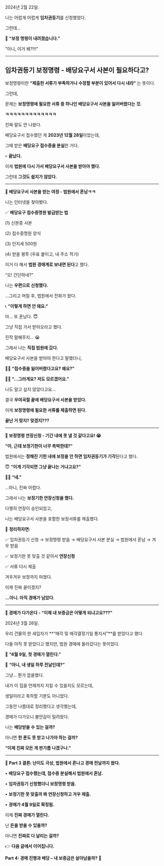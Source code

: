 2024년 2월 22일.



나는 어렵게 어렵게 **임차권등기**를 신청했었다.


그런데…

  

📩 **“보정 명령이 내려졌습니다.”**

  

“아니, 이거 왜?!!!”

---

## **임차권등기 보정명령 - 배당요구서 사본이 필요하다고?**

  

보정명령이란 **“제출한 서류가 부족하거나 수정할 부분이 있어서 다시 내라”** 는 뜻이다.

  

그런데,

  

문제는 **보정명령에 필요한 서류 중 하나인 배당요구서 사본을 잃어버렸다는 것.**

  

**ㅋㅋㅋㅋㅋㅋㅋㅋㅋㅋㅋㅋㅋ**

  

진짜 말도 안 나왔다.

  

배당요구서 접수했던 게 **2023년 12월 28일**이었는데,

그때 받은 **배당요구 접수증을 분실**한 거다.

  

💀 **끝났다.**

이제 **법원에 다시 가서 배당요구서 사본을 받아야 했다.**

  

그런데 **그것도 쉽지가 않았다.**

---

**📌 배당요구서 사본을 받는 여정 - 법원에서 혼남ㅋㅋ**

  

나는 인터넷을 찾아봤다.

  

✅ **배당요구 접수증명원 발급받는 법**

(1) 신분증 사본

(2) 접수증명원 양식

(3) 인지세 500원

(4) 받을 봉투 (우표 붙이고, 내 주소 적기)

이거 다 해서 **법원 경매계로 보내면 된다**고 했다.

  

“오! 간단하네?”

나는 **우편으로 신청했다.**

  

…그리고 며칠 후, 법원에서 전화가 왔다.

  

📞 **“이렇게 하면 안 돼요.”**

  

아… 또 혼났다. 😇

  

그냥 직접 가서 받아오라고 했다.

진작 말해주지… 😭

  

그래서 나는 **직접 법원에 갔다.**

  

배당요구서 사본을 받아야 한다고 말했더니,

  

🧑‍⚖️ **“접수증을 잃어버렸다고요? 왜요?”**

👩‍💼 **“…그러게요? 저도 모르겠어요.”**

  

나도 알고 싶지 않았다고요…

  

결국 **우여곡절 끝에 배당요구서 사본을 받았다.**

  

이제 **보정명령에 필요한 서류를 제출하면 된다.**

  

**끝난 거 맞지? 맞겠지???**

---

**📌 보정명령 연장신청 - 기간 내에 못 낼 것 같다고요! 😭**

  

**“아, 근데 보정기한이 너무 촉박한데?”**

  

법원에서는 **정해진 기한 내에 보정을 안 하면 임차권등기가 기각**된다고 했다.

  

😇 **“이게 기각되면 그냥 끝나는 거냐고요?”**

🧑‍⚖️ **“네.”**

  

…아니, 진짜 어렵다.

  

그래서 나는 **보정기한 연장신청을 했다.**

  

다행히 연장이 승인되었고,

나는 배당요구서 사본을 포함한 보정서류를 제출했다.

  

📌 **정리하자면:**

✅ 임차권등기 신청 → 보정명령 받음 → 배당요구서 사본 분실 → 법원에서 혼남 → 겨우 받음

✅ 보정기한 못 맞출 것 같아서 **연장신청**

✅ 서류 다시 제출

  

겨우겨우 보정까지 마쳤다.

이제 진짜 끝이겠지?

  

**…아니. 아직 경매가 남았다.**

---

**📌 경매가 다가온다 - “이제 내 보증금은 어떻게 되냐고요???”**

  

2024년 3월 26일.

  

우리 건물의 한 세입자가 **“매각 및 매각결정기일 통지서”**를 받았다고 했다.

다들 아직 못 받았다고 했지만, 법원 경매에 올라갔다는 뜻이었다.

  

📌 **“4월 9일, 첫 경매가 열린다.”**

  

🎂 **“아니, 내 생일 하루 전날인데?”**

  

그냥… 뭔가 씁쓸했다.

내가 이 집을 언제까지 지킬 수 있을지도 모르는데,

생일이라고 축하할 기분도 아니었다.

  

그동안 나름대로 정리했다고 생각했는데,

경매가 다가오니 불안감이 밀려왔다.

  

나는 **배당받을 수 있는 걸까?**

아니면 **한 푼도 못 받고 나가야 하는 걸까?**

  

**“이제 진짜 모든 게 판가름 나겠구나.”**

---

**📌 Part 3 결론: 난이도 극상, 법원에서 혼나고 경매 전날까지 왔다.**

• **배당요구 접수했는데, 접수증 분실해서 법원에서 혼남.**

• **임차권등기 신청했더니 보정명령 받음.**

• **보정기한 못 맞출까 봐 연장신청하고 겨우 제출.**

• **경매가 4월 9일로 확정됨.**

  

이제 **진짜 경매가 열린다.**

  

난 **돈을 받을 수 있을까?**

  

아니면 **진짜로 다 날리는 걸까?**

  

👉 **다음 글에서 이어집니다.**

**Part 4: 경매 진행과 배당 – 내 보증금은 살아남을까?** 🚧